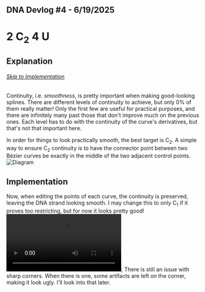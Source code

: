 ## DNA Devlog #4 - 6/19/2025
# 2 C<sub>2</sub> 4 U

## Explanation
###### [Skip to Implementation](#implementation)

Continuity, i.e. *smoothness*, is pretty important when making good-looking splines. There are different levels of continuity to achieve, but only 0% of them really matter! Only the first few are useful for practical purposes, and there are infinitely many past those that don't improve much on the previous ones.
Each level has to do with the continuity of the curve's derivatives, but that's not that important here.

In order for things to look practically smooth, the best target is C<sub>2</sub>.
A simple way to ensure C<sub>2</sub> continuity is to have the connector point between two Bézier curves be exactly in the middle of the two adjacent control points.
![Diagram](DNA_devlog_4_c2.png)

## Implementation

Now, when editing the points of each curve, the continuity is preserved, leaving the DNA strand looking smooth. I may change this to only C<sub>1</sub> if it proves too restricting, but for now it looks pretty good!
![C2 Continuity](DNA_devlog_4_continuity.mp4);
There is still an issue with sharp corners. When there is one, some artifacts are left on the corner, making it look ugly. I'll look into that later.